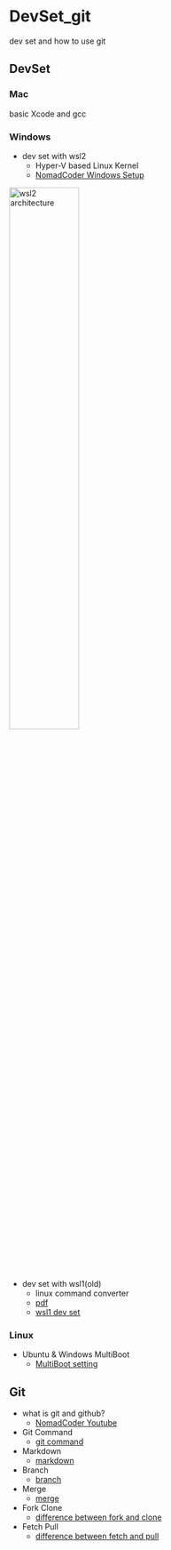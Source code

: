 # DevSet_git
dev set and how to use git

## DevSet

### Mac
basic Xcode and gcc

### Windows
* dev set with wsl2
    + Hyper-V based Linux Kernel
    - [NomadCoder Windows Setup](https://nomadcoders.co/windows-setup-for-developers)

<img src="https://ww.namu.la/s/3beaa0f22bd71f50ba181666981f59a38a81c00cd059b38a5160d8ba58b59797cc7b1f213dd51bea5985247741b8b0eed208758d4a5ece1b944c2ef8e9555260bb833622e326bffdd960825e45ef79f337fdddd67e0767cc063fd668f165fb9b" width="50%" height="50%" title="wsl2" alt="wsl2 architecture"></img><br/>

* dev set with wsl1(old)
    + linux command converter
    - [pdf](https://github.com/DataStructure2022/DevSet_git/blob/main/src/%EC%9C%88%EB%8F%84%EC%9A%B0%20vscode%20%EC%BD%94%EB%94%A9%20%EC%84%B8%ED%8C%85.pdf)
    - [wsl1 dev set](https://www.youtube.com/watch?v=hC2Mqxidyvc&ab_channel=PoommelierPrograming)

### Linux
* Ubuntu & Windows MultiBoot 
    - [MultiBoot setting](https://www.youtube.com/watch?v=DF_TiZrwPAA&ab_channel=PoommelierPrograming)

## Git
* what is git and github?
    - [NomadCoder Youtube](https://www.youtube.com/watch?v=YFNQwo7iTNc&ab_channel=%EB%85%B8%EB%A7%88%EB%93%9C%EC%BD%94%EB%8D%94NomadCoders)
* Git Command 
    - [git command](https://medium.com/@joongwon/git-git-%EB%AA%85%EB%A0%B9%EC%96%B4-%EC%A0%95%EB%A6%AC-c25b421ecdbd)
* Markdown 
    - [markdown](https://gist.github.com/ihoneymon/652be052a0727ad59601)
* Branch 
    - [branch](https://goddaehee.tistory.com/274)
* Merge 
    - [merge](https://git-scm.com/book/ko/v2/Git-%EB%B8%8C%EB%9E%9C%EC%B9%98-%EB%B8%8C%EB%9E%9C%EC%B9%98%EC%99%80-Merge-%EC%9D%98-%EA%B8%B0%EC%B4%88)
* Fork Clone 
    - [difference between fork and clone](https://velog.io/@imacoolgirlyo/Git-fork%EC%99%80-clone-%EC%9D%98-%EC%B0%A8%EC%9D%B4%EC%A0%90-5sjuhwfzgp)
* Fetch Pull 
    - [difference between fetch and pull](https://chaeyoung2.tistory.com/43)
